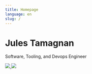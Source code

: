 ```yaml
---
title: Homepage
language: en
slug: /
---
```


# Jules Tamagnan

Software, Tooling, and Devops Engineer

<!-- [Posts](/posts/) &bull; [Categories](/categories/) &bull; [Tags](/tags/) -->

<!-- [Posts](/posts/) &bull; [Photos](/photos/) &bull; [About](/about) -->

<span class="icon-span">
  <a href="https://linkedin.com/in/jtamagnan"> <img class="icon" src="/linkedin.png" /> </a>
  <a href="https://github.com/jtamagnan"> <img class="icon" src="/github.png" /> </a>
</span>
